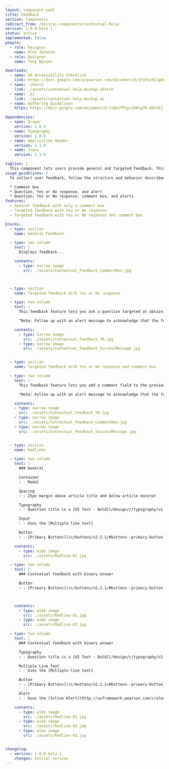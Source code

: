 ```yaml
---
layout: component-yaml
title: Feedback
section: Components
redirect_from: /docs/ui-components/contextual-help/
version: 1.0.0-beta.1
status: active
implemented: false
people:
  - role: Designer
    name: Alex Johnson
  - role: Designer
    name: Tony Nguyen

downloads:
  - name: UX Accessibility Checklist
    link: https://docs.google.com/a/pearson.com/document/d/1YjPJz6ZJgG6m4iJvtTFYuhIBGVuefHpzYx3H_lPU-vo/edit?usp=sharing
  - name: .sketch
    link: ./assets/contextual-help.mockup.sketch
  - name: .ai
    link: ./assets/contextual-help.mockup.ai
  - name: Authoring Guidelines
    https: https://docs.google.com/document/d/1tQVifP2ynJhHlg7R-Odk2Ej1qQxMs0SQ67fYzTlYjM8/edit?ts=578397b6

dependencies:
  - name: Drawer
    version: 1.0.0
  - name: Typography
    version: 1.0.0
  - name: Application Header
    version: 1.1.0
  - name: Icons
    version: 1.1.0

tagline: |
  This component lets users provide general and targeted feedback. This component is pointed to the Feedback API endpoints created by Gary Hatton’s team.
usage_guidelines: |
  To collect user feedback, follow the structure and behavior described in this component. The feedback component includes the following sets of basic elements:

  * Comment box
  * Question, Yes or No response, and alert
  * Question, Yes or No response, comment box, and alerts
features:
  - General feedback with only a comment box
  - Targeted feedback with Yes or No response
  - Targeted feedback with Yes or No response and comment box

blocks:
  - type: section
    name: General Feedback

  - type: two column
    text: |
      Displays feedback...

    contents:
      - type: narrow image
        src: ./assets/Contextual_Feedback_CommentBox.jpg



  - type: section
    name: Targeted feedback with Yes or No response

  - type: two column
    text: |
      This feedback feature lets you ask a question targeted at obtaining feedback for selected content(for example, a selected help topic). The user response requires either Yes or No.

      "Note: Follow up with an alert message to acknowledge that the feedback was received."

    contents:
      - type: narrow image
        src: ./assets/Contextual_Feedback_YN.jpg
      - type: narrow image
        src: ./assets/Contextual_Feedback_SuccessMessage.jpg


  - type: section
    name: Targeted feedback with Yes or No response and comment box

  - type: two column
    text: |
      This feedback feature lets you add a comment field to the previous targeted feedback user flow. Use its elements when you want to get more information to better understand the Yes or No response.

      "Note: Follow up with an alert message to acknowledge that the feedback was received."

    contents:
    - type: narrow image
      src: ./assets/Contextual_Feedback_YN.jpg
    - type: narrow image
      src: ./assets/Contextual_Feedback_CommentBox.jpg
    - type: narrow image
      src: ./assets/Contextual_Feedback_SuccessMessage.jpg


  - type: section
    name: Redlines

  - type: two column
    text: |
      ### General

      Container
      : - Modal

      Spacing
      : - 25px margin above article title and below article excerpt

      Typography
      : - Question title is a [UI Text - Bold](/design/c/typography/v2.0.0-beta.9/#rd-ui-text-bold)

      Input
      : - Uses the [Multiple line text]

      Button
      : - [Primary Buttons](/c/buttons/v2.2.1/#buttons--primary-button)

    contents:
      - type: wide image
        src: ./assets/Redline-01.jpg

  - type: two column
    text: |
      ### Contextual feedback with binary answer

      Button
      : - [Primary Buttons](/c/buttons/v2.2.1/#buttons--primary-button)



    contents:
      - type: wide image
        src: ./assets/Redline-01.jpg
      - type: wide image
        src: ./assets/Redline-03.jpg

  - type: two column
    text: |
      ### Contextual feedback with binary answer

      Typography
      : - Question title is a [UI Text - Bold](/design/c/typography/v2.0.0-beta.9/#rd-ui-text-bold)

      Multiple Line Text
      : - Uses the [Multiple line text]

      Button
      : - [Primary Buttons](/c/buttons/v2.2.1/#buttons--primary-button)

      Alert
      : - Uses the [Inline Alert](http://uxframework.pearson.com/c/alerts/v2.0.3/#alerts--inline-alert) style, typically in the [Warning/Error variant](http://uxframework.pearson.com/c/alerts/v2.0.3/#alerts--warning-error-alert)

    contents:
      - type: wide image
        src: ./assets/Redline-01.jpg
      - type: wide image
        src: ./assets/Redline-02.jpg
      - type: wide image
        src: ./assets/Redline-03.jpg


changelog:
  - version: 1.0.0-beta.1
    changes: Initial version
---
```

